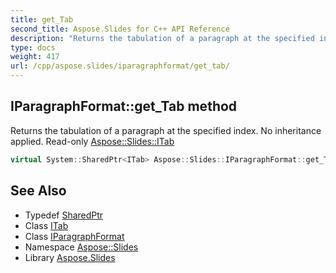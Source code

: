 ```yaml
---
title: get_Tab
second_title: Aspose.Slides for C++ API Reference
description: "Returns the tabulation of a paragraph at the specified index. No inheritance applied. Read-only Aspose::Slides::ITab"
type: docs
weight: 417
url: /cpp/aspose.slides/iparagraphformat/get_tab/
---
```

## IParagraphFormat::get_Tab method


Returns the tabulation of a paragraph at the specified index. No inheritance applied. Read-only [Aspose::Slides::ITab](../../itab/)

```cpp
virtual System::SharedPtr<ITab> Aspose::Slides::IParagraphFormat::get_Tab(int32_t index)=0
```

## See Also

* Typedef [SharedPtr](../../../system/sharedptr/)
* Class [ITab](../../itab/)
* Class [IParagraphFormat](../)
* Namespace [Aspose::Slides](../../)
* Library [Aspose.Slides](../../../)
